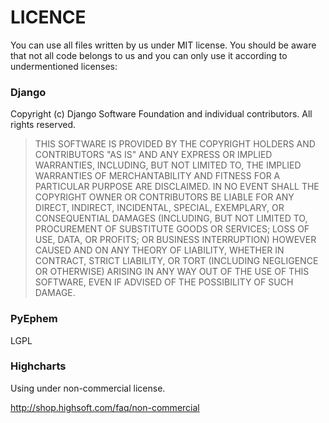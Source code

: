 # LICENCE

You can use all files written by us under MIT license. You should be aware that not all code belongs to us and you can only use it according to undermentioned licenses:

### Django
Copyright (c) Django Software Foundation and individual contributors.
All rights reserved.
>THIS SOFTWARE IS PROVIDED BY THE COPYRIGHT HOLDERS AND CONTRIBUTORS "AS IS" AND
ANY EXPRESS OR IMPLIED WARRANTIES, INCLUDING, BUT NOT LIMITED TO, THE IMPLIED
WARRANTIES OF MERCHANTABILITY AND FITNESS FOR A PARTICULAR PURPOSE ARE
DISCLAIMED. IN NO EVENT SHALL THE COPYRIGHT OWNER OR CONTRIBUTORS BE LIABLE FOR
ANY DIRECT, INDIRECT, INCIDENTAL, SPECIAL, EXEMPLARY, OR CONSEQUENTIAL DAMAGES
(INCLUDING, BUT NOT LIMITED TO, PROCUREMENT OF SUBSTITUTE GOODS OR SERVICES;
LOSS OF USE, DATA, OR PROFITS; OR BUSINESS INTERRUPTION) HOWEVER CAUSED AND ON
ANY THEORY OF LIABILITY, WHETHER IN CONTRACT, STRICT LIABILITY, OR TORT
(INCLUDING NEGLIGENCE OR OTHERWISE) ARISING IN ANY WAY OUT OF THE USE OF THIS
SOFTWARE, EVEN IF ADVISED OF THE POSSIBILITY OF SUCH DAMAGE.

### PyEphem
LGPL
### Highcharts
Using under non-commercial license.

http://shop.highsoft.com/faq/non-commercial




